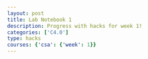 ```yaml
---
layout: post
title: Lab Notebook 1
description: Progress with hacks for week 1!
categories: ['C4.0']
type: hacks
courses: {'csa': {'week': 1}}
---
```


